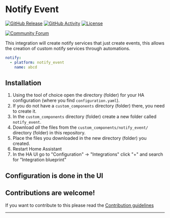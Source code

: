 # Notify Event

[![GitHub Release][releases-shield]][releases]
[![GitHub Activity][commits-shield]][commits]
[![License][license-shield]](LICENSE)

[![Community Forum][forum-shield]][forum]

This integration will create notify services that just create events, this allows the creation of custom notify services through automations.

```yaml
notify:
  - platform: notify_event
    name: abcd
```

## Installation

1. Using the tool of choice open the directory (folder) for your HA configuration (where you find `configuration.yaml`).
1. If you do not have a `custom_components` directory (folder) there, you need to create it.
1. In the `custom_components` directory (folder) create a new folder called `notify_event`.
1. Download _all_ the files from the `custom_components/notify_event/` directory (folder) in this repository.
1. Place the files you downloaded in the new directory (folder) you created.
1. Restart Home Assistant
1. In the HA UI go to "Configuration" -> "Integrations" click "+" and search for "Integration blueprint"

## Configuration is done in the UI

<!---->

## Contributions are welcome!

If you want to contribute to this please read the [Contribution guidelines](CONTRIBUTING.md)

***

[notify_event]: https://github.com/josephabbey/ha_notify_event
[commits-shield]: https://img.shields.io/github/commit-activity/y/josephabbey/ha_notify_event.svg?style=for-the-badge
[commits]: https://github.com/josephabbey/ha_notify_event/commits/main
[forum-shield]: https://img.shields.io/badge/community-forum-brightgreen.svg?style=for-the-badge
[forum]: https://community.home-assistant.io/
[license-shield]: https://img.shields.io/github/license/josephabbey/ha_notify_event.svg?style=for-the-badge
[releases-shield]: https://img.shields.io/github/release/josephabbey/ha_notify_event.svg?style=for-the-badge
[releases]: https://github.com/josephabbey/ha_notify_event/releases
